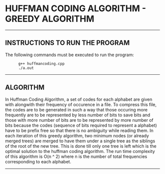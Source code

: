 # HUFFMAN CODING ALGORITHM - GREEDY ALGORITHM
---------------------------------------------------
INSTRUCTIONS TO RUN THE PROGRAM
---------------------------------------------------

The following commands must be executed to run the program:

          g++ huffmancoding.cpp
          ./a.out

---------------------------------------------------
ALGORITHM
---------------------------------------------------

In Huffman Coding Algorithm, a set of codes for each alphabet
are given with alongwith their frequency of occurence in a
file. To compress this file, the codes are to be generated in
such a way that those occuring more frequently are to be
represented by less number of bits to save bits and those with
more number of bits are to be represented by more number of bits
because the codes (sequence of bits required to represent a alphabet)
have to be prefix free so that there is no ambiguity while reading
them. In each iteration of this greedy algorithm, two minimum
nodes (or already merged trees) are merged to have them under a
single tree as the siblings of the root of the new tree. This is
done till only one tree is left which is the optimal solution to
the huffman coding algorithm. The run time complexity of this
algorithm is O(n ^ 2) where n is the number of total frequencies
corresponding to each alphabet.

---------------------------------------------------  
